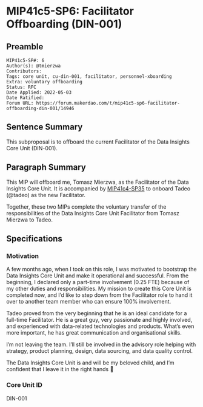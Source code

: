 # MIP41c5-SP6: Facilitator Offboarding (DIN-001)

## Preamble

```
MIP41c5-SP#: 6
Author(s): @tmierzwa
Contributors:
Tags: core unit, cu-din-001, facilitator, personnel-xboarding
Extra: voluntary offboarding
Status: RFC
Date Applied: 2022-05-03
Date Ratified:
Forum URL: https://forum.makerdao.com/t/mip41c5-sp6-facilitator-offboarding-din-001/14946
```

## Sentence Summary

This subproposal is to offboard the current Facilitator of the Data Insights Core Unit (DIN-001).

## Paragraph Summary

This MIP will offboard me, Tomasz Mierzwa, as the Facilitator of the Data Insights Core Unit.
It is accompanied by [MIP41c4-SP35](https://forum.makerdao.com/t/mip41c4-sp35-facilitator-onboarding-for-din-001/14948) to onboard Tadeo (@tadeo) as the new Facilitator.

Together, these two MIPs complete the voluntary transfer of the responsibilities of the Data Insights Core Unit Facilitator from Tomasz Mierzwa to Tadeo.

## Specifications

### Motivation

A few months ago, when I took on this role, I was motivated to bootstrap the Data Insights Core Unit and make it operational and successful. From the beginning, I declared only a part-time involvement (0.25 FTE) because of my other duties and responsibilities. My mission to create this Core Unit is completed now, and I’d like to step down from the Facilitator role to hand it over to another team member who can ensure 100% involvement.

Tadeo proved from the very beginning that he is an ideal candidate for a full-time Facilitator. He is a great guy, very passionate and highly involved, and experienced with data-related technologies and products. What’s even more important, he has great communication and organisational skills.

I’m not leaving the team. I’ll still be involved in the advisory role helping with strategy, product planning, design, data sourcing, and data quality control.

The Data Insights Core Unit is and will be my beloved child, and I’m confident that I leave it in the right hands :muscle:

### Core Unit ID

DIN-001
